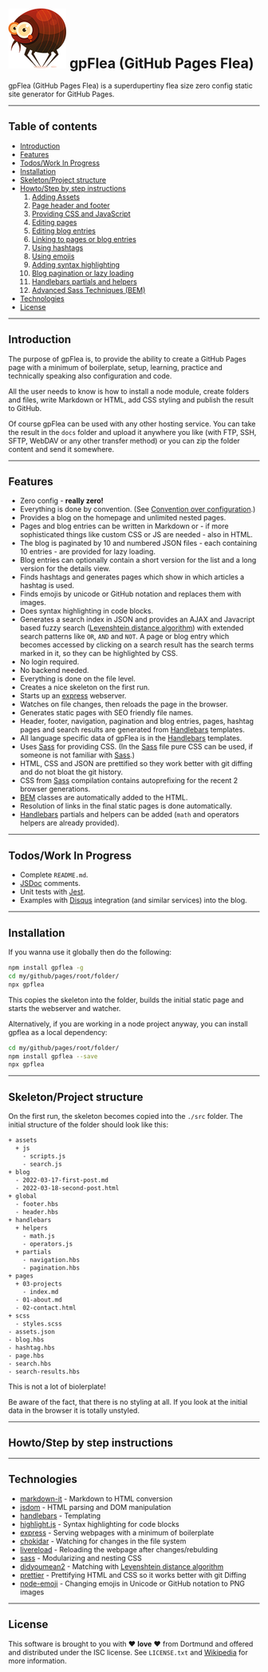 # ![gpFlea logo](assets/gpflea.png) gpFlea (GitHub Pages Flea)

gpFlea (GitHub Pages Flea) is a superdupertiny flea size zero config static site generator for GitHub Pages.

---

## Table of contents

- [Introduction](#introduction)
- [Features](#features)
- [Todos/Work In Progress](#todos)
- [Installation](#installation)
- [Skeleton/Project structure](#skeleton)
- [Howto/Step by step instructions](#howto)
  1. [Adding Assets](#adding-assets)
  2. [Page header and footer](#global-html)
  3. [Providing CSS and JavaScript](#css-javascript)
  4. [Editing pages](#editing-pages)
  5. [Editing blog entries](#editing-blog-entries)
  6. [Linking to pages or blog entries](#editing-linking)
  7. [Using hashtags](#using-hashtags)
  8. [Using emojis](#using-emojis)
  9. [Adding syntax highlighting](#syntax-highlighting)
  10. [Blog pagination or lazy loading](#blog-pagination-lazy-loading)
  11. [Handlebars partials and helpers](#handlebars-partials-helpers)
  12. [Advanced Sass Techniques (BEM)](#sass-bem)
- [Technologies](#technologies)
- [License](#license)

---

## <a name="introduction"></a> Introduction

The purpose of gpFlea is, to provide the ability to create a GitHub Pages page with a minimum of boilerplate, setup, learning, practice and technically speaking also configuration and code.

All the user needs to know is how to install a node module, create folders and files, write Markdown or HTML, add CSS styling and publish the result to GitHub.

Of course gpFlea can be used with any other hosting service. You can take the result in the `docs` folder and upload it anywhere you like (with FTP, SSH, SFTP, WebDAV or any other transfer method) or you can zip the folder content and send it somewhere.

---

## <a name="features"></a> Features

- Zero config - **really zero!**
- Everything is done by convention. (See [Convention over configuration](https://en.wikipedia.org/wiki/Convention_over_configuration).)
- Provides a blog on the homepage and unlimited nested pages.
- Pages and blog entries can be written in Markdown or - if more sophisticated things like custom CSS or JS are needed - also in HTML.
- The blog is paginated by 10 and numbered JSON files - each containing 10 entries - are provided for lazy loading.
- Blog entries can optionally contain a short version for the list and a long version for the details view.
- Finds hashtags and generates pages which show in which articles a hashtag is used.
- Finds emojis by unicode or GitHub notation and replaces them with images.
- Does syntax highlighting in code blocks.
- Generates a search index in JSON and provides an AJAX and Javacript based fuzzy search ([Levenshtein distance algorithm](https://en.wikipedia.org/wiki/Levenshtein_distance)) with extended search patterns like `OR`, `AND` and `NOT`. A page or blog entry which becomes accessed by clicking on a search result has the search terms marked in it, so they can be highlighted by CSS.
- No login required.
- No backend needed.
- Everything is done on the file level.
- Creates a nice skeleton on the first run.
- Starts up an [express](https://github.com/expressjs/express) webserver.
- Watches on file changes, then reloads the page in the browser.
- Generates static pages with SEO friendly file names.
- Header, footer, navigation, pagination and blog entries, pages, hashtag pages and search results are generated from [Handlebars](https://handlebarsjs.com/) templates.
- All language specific data of gpFlea is in the [Handlebars](https://handlebarsjs.com/) templates.
- Uses [Sass](https://sass-lang.com/) for providing CSS. (In the [Sass](https://sass-lang.com/) file pure CSS can be used, if someone is not familiar with [Sass](https://sass-lang.com/).)
- HTML, CSS and JSON are prettified so they work better with git diffing and do not bloat the git history.
- CSS from [Sass](https://sass-lang.com/) compilation contains autoprefixing for the recent 2 browser generations.
- [BEM](http://getbem.com/introduction/) classes are automatically added to the HTML.
- Resolution of links in the final static pages is done automatically.
- [Handlebars](https://handlebarsjs.com/) partials and helpers can be added (`math` and operators helpers are already provided).

---

## <a name="todos"></a> Todos/Work In Progress

- Complete `README.md`.
- [JSDoc](https://jsdoc.app/) comments.
- Unit tests with [Jest](https://jestjs.io/).
- Examples with [Disqus](https://disqus.com/pricing/) integration (and similar services) into the blog.

---

## <a name="installation"></a> Installation

If you wanna use it globally then do the following:

```sh
npm install gpflea -g
cd my/github/pages/root/folder/
npx gpflea
```

This copies the skeleton into the folder, builds the initial static page and starts the webserver and watcher.

Alternatively, if you are working in a node project anyway, you can install gpflea as a local dependency:

```sh
cd my/github/pages/root/folder/
npm install gpflea --save
npx gpflea
```

---

## <a name="skeleton"></a> Skeleton/Project structure

On the first run, the skeleton becomes copied into the `./src` folder. The initial structure of the folder should look like this:

```
+ assets
  + js
    - scripts.js
    - search.js
+ blog
  - 2022-03-17-first-post.md
  - 2022-03-18-second-post.html
+ global
  - footer.hbs
  - header.hbs
+ handlebars
  + helpers
    - math.js
    - operators.js
  + partials
    - navigation.hbs
    - pagination.hbs
+ pages
  + 03-projects
    - index.md
  - 01-about.md
  - 02-contact.html
+ scss
  - styles.scss
- assets.json
- blog.hbs
- hashtag.hbs
- page.hbs
- search.hbs
- search-results.hbs
```

This is not a lot of biolerplate!

Be aware of the fact, that there is no styling at all. If you look at the initial data in the browser it is totally unstyled.

---

## <a name="howto"></a> Howto/Step by step instructions

---

## <a name="technologies"></a> Technologies

- [markdown-it](https://github.com/markdown-it/markdown-it) - Markdown to HTML conversion
- [jsdom](https://github.com/jsdom/jsdom) - HTML parsing and DOM manipulation
- [handlebars](https://github.com/handlebars-lang/handlebars.js/) - Templating
- [highlight.js](https://github.com/highlightjs/highlight.js/) - Syntax highlighting for code blocks
- [express](https://github.com/expressjs/express) - Serving webpages with a minimum of boilerplate
- [chokidar](https://github.com/paulmillr/chokidar) - Watching for changes in the file system
- [livereload](https://github.com/napcs/node-livereload) - Reloading the webpage after changes/rebulding
- [sass](https://github.com/sass/sass) - Modularizing and nesting CSS
- [didyoumean2](https://github.com/foray1010/didyoumean2) - Matching with [Levenshtein distance algorithm](https://en.wikipedia.org/wiki/Levenshtein_distance)
- [prettier](https://github.com/prettier/prettier) - Prettifying HTML and CSS so it works better with git Diffing
- [node-emoji](https://github.com/omnidan/node-emoji) - Changing emojis in Unicode or GitHub notation to PNG images

---

## <a name="license"></a> License

This software is brought to you with :heart: **love** :heart: from Dortmund and offered and distributed under the ISC license. See `LICENSE.txt` and [Wikipedia](https://en.wikipedia.org/wiki/ISC_license) for more information.
